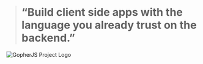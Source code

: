 > # “Build client side apps with the language you already trust on the backend.”

![GopherJS Project Logo](/slides/logo2.png)
